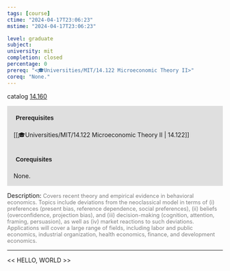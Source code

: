 ```yaml
---
tags: [course]
ctime: "2024-04-17T23:06:23"
mstime: "2024-04-17T23:06:23"

level: graduate
subject: 
university: mit
completion: closed
percentage: 0
prereq: "<🎓Universities/MIT/14.122 Microeconomic Theory II>"
coreq: "None."
---
```


catalog [14.160](http://student.mit.edu/catalog/m14a.html#14.160)

<span style="display: block; padding: 15px; background-color: rgb(100, 100, 100, 0.2);"><font id="m_prereq915_0" style="display: block; font-family: Arial, sans-serif; font-weight: bold; padding: 5px">Prerequisites</font><br><span id="prereq915_0">[[🎓Universities/MIT/14.122 Microeconomic Theory II | 14.122]]</span></span>
<span style="display: block; padding: 15px; background-color: rgb(100, 100, 100, 0.2);"><font id="m_coreq915_0" style="display: block; font-family: Arial, sans-serif; font-weight: bold; padding: 5px">Corequisites</font><br><span id="coreq915_0">None.</span></span>

<font style="">Description:</font>
<font style="color: grey; font-size: 0.8rem;">Covers recent theory and empirical evidence in behavioral economics. Topics include deviations from the neoclassical model in terms of (i) preferences (present bias, reference dependence, social preferences), (ii) beliefs (overconfidence, projection bias), and (iii) decision-making (cognition, attention, framing, persuasion), as well as (iv) market reactions to such deviations. Applications will cover a large range of fields, including labor and public economics, industrial organization, health economics, finance, and development economics.</font>



---

<< HELLO, WORLD >>
